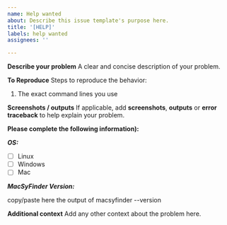 ```yaml
---
name: Help wanted
about: Describe this issue template's purpose here.
title: '[HELP]'
labels: help wanted
assignees: ''

---
```


**Describe your problem**
A clear and concise description of your problem.

**To Reproduce**
Steps to reproduce the behavior:

1. The exact command lines you use 

**Screenshots / outputs**
If applicable, add **screenshots**, **outputs** or **error traceback** 
to help explain your problem.

**Please complete the following information):**

***OS:*** 

 - [ ] Linux
 - [ ] Windows
 - [ ] Mac

***MacSyFinder Version:***

  copy/paste here the output of macsyfinder --version

**Additional context**
Add any other context about the problem here.

